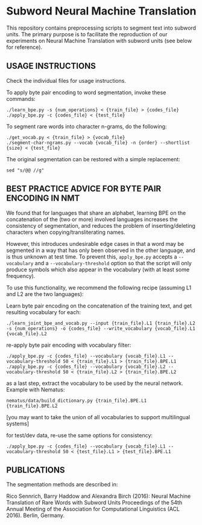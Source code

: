 Subword Neural Machine Translation
==================================

This repository contains preprocessing scripts to segment text into subword
units. The primary purpose is to facilitate the reproduction of our experiments
on Neural Machine Translation with subword units (see below for reference).

USAGE INSTRUCTIONS
------------------

Check the individual files for usage instructions.

To apply byte pair encoding to word segmentation, invoke these commands:

    ./learn_bpe.py -s {num_operations} < {train_file} > {codes_file}
    ./apply_bpe.py -c {codes_file} < {test_file}

To segment rare words into character n-grams, do the following:

    ./get_vocab.py < {train_file} > {vocab_file}
    ./segment-char-ngrams.py --vocab {vocab_file} -n {order} --shortlist {size} < {test_file}

The original segmentation can be restored with a simple replacement:

    sed "s/@@ //g"


BEST PRACTICE ADVICE FOR BYTE PAIR ENCODING IN NMT
--------------------------------------------------

We found that for languages that share an alphabet, learning BPE on the
concatenation of the (two or more) involved languages increases the consistency
of segmentation, and reduces the problem of inserting/deleting characters when
copying/transliterating names.

However, this introduces undesirable edge cases in that a word may be segmented
in a way that has only been observed in the other language, and is thus unknown
at test time. To prevent this, `apply_bpe.py` accepts a `--vocabulary` and a
`--vocabulary-threshold` option so that the script will only produce symbols
which also appear in the vocabulary (with at least some frequency).

To use this functionality, we recommend the following recipe (assuming L1 and L2
are the two languages):

Learn byte pair encoding on the concatenation of the training text, and get resulting vocabulary for each:

    ./learn_joint_bpe_and_vocab.py --input {train_file}.L1 {train_file}.L2 -s {num_operations} -o {codes_file} --write_vocabulary {vocab_file}.L1 {vocab_file}.L2

re-apply byte pair encoding with vocabulary filter:

    ./apply_bpe.py -c {codes_file} --vocabulary {vocab_file}.L1 --vocabulary-threshold 50 < {train_file}.L1 > {train_file}.BPE.L1
    ./apply_bpe.py -c {codes_file} --vocabulary {vocab_file}.L2 --vocabulary-threshold 50 < {train_file}.L2 > {train_file}.BPE.L2

as a last step, extract the vocabulary to be used by the neural network. Example with Nematus:

    nematus/data/build_dictionary.py {train_file}.BPE.L1 {train_file}.BPE.L2

[you may want to take the union of all vocabularies to support multilingual systems]

for test/dev data, re-use the same options for consistency:

    ./apply_bpe.py -c {codes_file} --vocabulary {vocab_file}.L1 --vocabulary-threshold 50 < {test_file}.L1 > {test_file}.BPE.L1


PUBLICATIONS
------------

The segmentation methods are described in:

Rico Sennrich, Barry Haddow and Alexandra Birch (2016):
    Neural Machine Translation of Rare Words with Subword Units
    Proceedings of the 54th Annual Meeting of the Association for Computational Linguistics (ACL 2016). Berlin, Germany.
